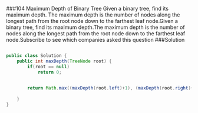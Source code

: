 ###104 Maximum Depth of Binary Tree
Given a binary tree, find its maximum depth.
The maximum depth is the number of nodes along the longest path from the root node down to the farthest leaf node.Given a binary tree, find its maximum depth.The maximum depth is the number of nodes along the longest path from the root node down to the farthest leaf node.Subscribe to see which companies asked this question
###Solution
```java

public class Solution {
    public int maxDepth(TreeNode root) {
        if(root == null)
            return 0;
        

        return Math.max((maxDepth(root.left)+1), (maxDepth(root.right)+1));
        
    }
}